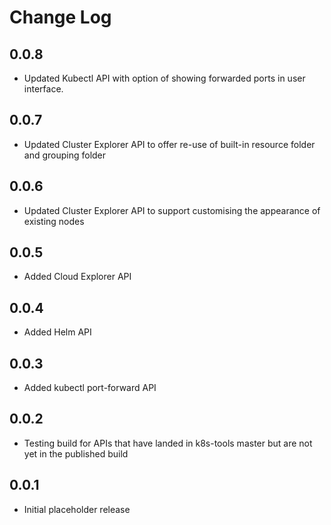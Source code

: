 # Change Log

## 0.0.8

* Updated Kubectl API with option of showing forwarded ports in user interface.

## 0.0.7

* Updated Cluster Explorer API to offer re-use of built-in resource folder and grouping folder

## 0.0.6

* Updated Cluster Explorer API to support customising the appearance of existing nodes

## 0.0.5

* Added Cloud Explorer API

## 0.0.4

* Added Helm API

## 0.0.3

* Added kubectl port-forward API

## 0.0.2

* Testing build for APIs that have landed in k8s-tools master but are not yet in
  the published build

## 0.0.1

* Initial placeholder release
